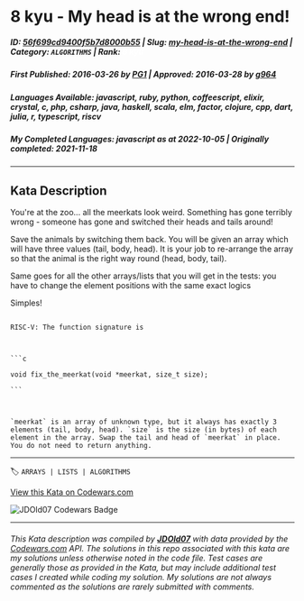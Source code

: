 # 8 kyu - My head is at the wrong end!

##### **ID**: [56f699cd9400f5b7d8000b55](https://www.codewars.com/kata/56f699cd9400f5b7d8000b55) | **Slug**: [my-head-is-at-the-wrong-end](https://www.codewars.com/kata/56f699cd9400f5b7d8000b55) | **Category**: `ALGORITHMS` | **Rank**: <span style="color:white">8 kyu</span>

##### **First Published**: 2016-03-26 ***by*** [PG1](https://www.codewars.com/users/PG1) | **Approved**: 2016-03-28 ***by*** [g964](https://www.codewars.com/users/g964)

##### **Languages Available**: javascript, ruby, python, coffeescript, elixir, crystal, c, php, csharp, java, haskell, scala, elm, factor, clojure, cpp, dart, julia, r, typescript, riscv

##### **My Completed Languages**: javascript ***as at*** 2022-10-05 | **Originally completed**: 2021-11-18

---

## Kata Description


You're at the zoo... all the meerkats look weird. Something has gone terribly wrong - someone has gone and switched their heads and tails around!



Save the animals by switching them back. You will be given an array which will have three values (tail, body, head). It is your job to re-arrange the array so that the animal is the right way round (head, body, tail).





Same goes for all the other arrays/lists that you will get in the tests: you have to change the element positions with the same exact logics



Simples!



~~~if:riscv

RISC-V: The function signature is



```c

void fix_the_meerkat(void *meerkat, size_t size);

```



`meerkat` is an array of unknown type, but it always has exactly 3 elements (tail, body, head). `size` is the size (in bytes) of each element in the array. Swap the tail and head of `meerkat` in place. You do not need to return anything.

~~~





---


🏷 `ARRAYS | LISTS | ALGORITHMS`


[View this Kata on Codewars.com](https://www.codewars.com/kata/56f699cd9400f5b7d8000b55)

![](https://www.codewars.com/users/jdold07/badges/large "JDOld07 Codewars Badge")

---

###### *This Kata description was compiled by [**JDOld07**](https://tpstech.dev) with data provided by the [Codewars.com](https://www.codewars.com) API.  The solutions in this repo associated with this kata are my solutions unless otherwise noted in the code file.  Test cases are generally those as provided in the Kata, but may include additional test cases I created while coding my solution.  My solutions are not always commented as the solutions are rarely submitted with comments.*
